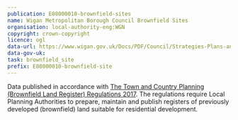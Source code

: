 ```yaml
---
publication: E08000010-brownfield-sites
name: Wigan Metropolitan Borough Council Brownfield Sites
organisation: local-authority-eng:WGN
copyright: crown-copyright
licence: ogl
data-url: https://www.wigan.gov.uk/Docs/PDF/Council/Strategies-Plans-and-Policies/Planning/Environment/Brownfield-land-register.csv
data-gov-uk: 
task: brownfield_site
prefix: E08000010-brownfield-site
---
```


Data published in accordance with [The Town and Country Planning (Brownfield Land Register) Regulations 2017](http://www.legislation.gov.uk/uksi/2017/403/contents/made).
The regulations require Local Planning Authorities to prepare, maintain and publish registers of previously developed (brownfield) land suitable for residential development.

